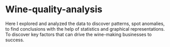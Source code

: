 # Wine-quality-analysis
Here I explored and analyzed the data to discover patterns, spot anomalies, to find conclusions with the help of statistics and graphical representations. To discover key factors that can drive the wine-making businesses to success.
